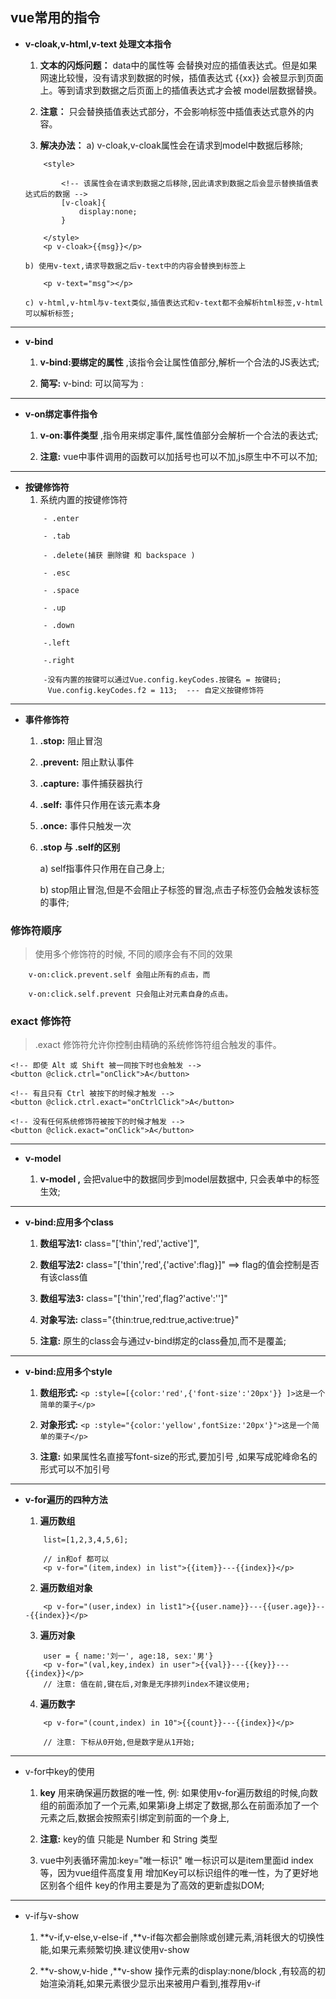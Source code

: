 ##  vue常用的指令

+   **v-cloak,v-html,v-text 处理文本指令**

    1. **文本的闪烁问题：** data中的属性等 会替换对应的插值表达式。但是如果网速比较慢，没有请求到数据的时候，插值表达式 {{xx}} 会被显示到页面上。等到请求到数据之后页面上的插值表达式才会被 model层数据替换。

    2. **注意：** 只会替换插值表达式部分，不会影响标签中插值表达式意外的内容。

    3. **解决办法：**
        a) v-cloak,v-cloak属性会在请求到model中数据后移除;
    ```
        <style>
            
            <!-- 该属性会在请求到数据之后移除,因此请求到数据之后会显示替换插值表达式后的数据 -->
            [v-cloak]{
                display:none;
            }

        </style>
        <p v-cloak>{{msg}}</p>
    ```
        b) 使用v-text,请求导数据之后v-text中的内容会替换到标签上
    ```
        <p v-text="msg"></p>
    ```
        c) v-html,v-html与v-text类似,插值表达式和v-text都不会解析html标签,v-html可以解析标签;
---
+   **v-bind**
   
    1. **v-bind:要绑定的属性** ,该指令会让属性值部分,解析一个合法的JS表达式;

    2. **简写:**  v-bind: 可以简写为 : 
---
+   **v-on绑定事件指令**
 
    1. **v-on:事件类型** ,指令用来绑定事件,属性值部分会解析一个合法的表达式;

    2. **注意:** vue中事件调用的函数可以加括号也可以不加,js原生中不可以不加;
---
+   **按键修饰符**
    1. 系统内置的按键修饰符
    ```
        - .enter

        - .tab 

        - .delete(捕获 删除键 和 backspace )

        - .esc

        - .space

        - .up

        - .down

        -.left

        -.right

        -没有内置的按键可以通过Vue.config.keyCodes.按键名 = 按键码;
         Vue.config.keyCodes.f2 = 113;  --- 自定义按键修饰符 
    ```
---
+   **事件修饰符**

    1. **.stop:** 阻止冒泡

    2. **.prevent:** 阻止默认事件

    3. **.capture:** 事件捕获器执行

    4. **.self:** 事件只作用在该元素本身

    5. **.once:** 事件只触发一次

    6. **.stop 与 .self的区别**

        a) self指事件只作用在自己身上;

        b) stop阻止冒泡,但是不会阻止子标签的冒泡,点击子标签仍会触发该标签的事件;

### **修饰符顺序** 
>使用多个修饰符的时候, 不同的顺序会有不同的效果
```
    v-on:click.prevent.self 会阻止所有的点击，而 

    v-on:click.self.prevent 只会阻止对元素自身的点击。
```
### exact 修饰符
>.exact 修饰符允许你控制由精确的系统修饰符组合触发的事件。
```
<!-- 即使 Alt 或 Shift 被一同按下时也会触发 -->
<button @click.ctrl="onClick">A</button>

<!-- 有且只有 Ctrl 被按下的时候才触发 -->
<button @click.ctrl.exact="onCtrlClick">A</button>

<!-- 没有任何系统修饰符被按下的时候才触发 -->
<button @click.exact="onClick">A</button>
```
--- 
+   **v-model**

    1. **v-model ,** 会把value中的数据同步到model层数据中, 只会表单中的标签生效;
---
+   **v-bind:应用多个class**

    1. **数组写法1:** class="['thin','red','active']", 

    2. **数组写法2:** class="['thin','red',{'active':flag}]" ==> flag的值会控制是否有该class值 

    3. **数组写法3:** class="['thin','red',flag?'active':'']"

    4. **对象写法:** class="{thin:true,red:true,active:true}"

    5. **注意:** 原生的class会与通过v-bind绑定的class叠加,而不是覆盖;
--- 
+   **v-bind:应用多个style**

    1. **数组形式:** 
    `<p :style=[{color:'red',{'font-size':'20px'}} ]>这是一个简单的栗子</p>`

    2. **对象形式:**
    `<p :style="{color:'yellow',fontSize:'20px'}">这是一个简单的栗子</p>`

    3. **注意:** 如果属性名直接写font-size的形式,要加引号 ,如果写成驼峰命名的形式可以不加引号

---
+   **v-for遍历的四种方法**

    1. **遍历数组** 
    ```
        list=[1,2,3,4,5,6];

        // in和of 都可以
        <p v-for="(item,index) in list">{{item}}---{{index}}</p>
    ```
    2. **遍历数组对象**
    ```
        <p v-for="(user,index) in list1">{{user.name}}---{{user.age}}---{{index}}</p>
    ```
    3. **遍历对象**
    ```
        user = { name:'刘一', age:18, sex:'男'}
        <p v-for="(val,key,index) in user">{{val}}---{{key}}---{{index}}</p>
        // 注意: 值在前,键在后,对象是无序排列index不建议使用;
    ```
    4. **遍历数字**
    ```
        <p v-for="(count,index) in 10">{{count}}---{{index}}</p>

        // 注意: 下标从0开始,但是数字是从1开始;
    ```
--- 
+   v-for中key的使用

    1. **key** 用来确保遍历数据的唯一性, 例: 如果使用v-for遍历数组的时候,向数组的前面添加了一个元素,如果第i身上绑定了数据,那么在前面添加了一个元素之后,数据会按照索引绑定到前面的一个身上,

    2. **注意:** key的值 只能是 Number 和 String 类型
    
    3. vue中列表循环需加:key="唯一标识" 唯一标识可以是item里面id index等，因为vue组件高度复用 增加Key可以标识组件的唯一性，为了更好地区别各个组件 key的作用主要是为了高效的更新虚拟DOM;
---
+   v-if与v-show

    1. **v-if,v-else,v-else-if ,**v-if每次都会删除或创建元素,消耗很大的切换性能,如果元素频繁切换.建议使用v-show

    2. **v-show,v-hide ,**v-show 操作元素的display:none/block ,有较高的初始渲染消耗,如果元素很少显示出来被用户看到,推荐用v-if

